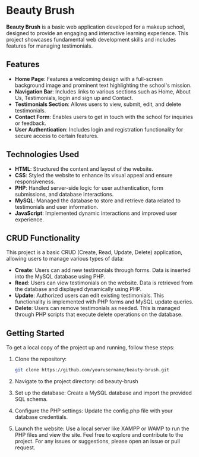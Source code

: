 # Beauty Brush

**Beauty Brush** is a basic web application developed for a makeup school, designed to provide an engaging and interactive learning experience. This project showcases fundamental web development skills and includes features for managing testimonials.

## Features

- **Home Page**: Features a welcoming design with a full-screen background image and prominent text highlighting the school's mission.
- **Navigation Bar**: Includes links to various sections such as Home, About Us, Testimonials, login and sign up and Contact.
- **Testimonials Section**: Allows users to view, submit, edit, and delete testimonials.
- **Contact Form**: Enables users to get in touch with the school for inquiries or feedback.
- **User Authentication**: Includes login and registration functionality for secure access to certain features.

## Technologies Used

- **HTML**: Structured the content and layout of the website.
- **CSS**: Styled the website to enhance its visual appeal and ensure responsiveness.
- **PHP**: Handled server-side logic for user authentication, form submissions, and database interactions.
- **MySQL**: Managed the database to store and retrieve data related to testimonials and user information.
- **JavaScript**: Implemented dynamic interactions and improved user experience.

## CRUD Functionality

This project is a basic CRUD (Create, Read, Update, Delete) application, allowing users to manage various types of data:

- **Create**: Users can add new  testimonials through forms. Data is inserted into the MySQL database using PHP.
- **Read**: Users can view  testimonials on the website. Data is retrieved from the database and displayed dynamically using PHP.
- **Update**: Authorized users can edit existing  testimonials. This functionality is implemented with PHP forms and MySQL update queries.
- **Delete**: Users can remove testimonials as needed. This is managed through PHP scripts that execute delete operations on the database.

## Getting Started

To get a local copy of the project up and running, follow these steps:

1. Clone the repository:
   ```bash
   git clone https://github.com/yourusername/beauty-brush.git
   
2. Navigate to the project directory:
   cd beauty-brush
   
4. Set up the database:
   Create a MySQL database and import the provided SQL schema.
   
5. Configure the PHP settings:
   Update the config.php file with your database credentials.
   
6. Launch the website:
   Use a local server like XAMPP or WAMP to run the PHP files and view the site.
   Feel free to explore and contribute to the project. For any issues or suggestions, please open an issue or pull request.
